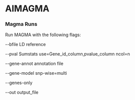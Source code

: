 # AIMAGMA
### Magma Runs
Run MAGMA with the following flags: 

--bfile LD reference 

--pval Sumstats use=Gene_id_column,pvalue_column ncol=n 

--gene-annot annotation file

--gene-model snp-wise=multi 

--genes-only 

--out output_file
